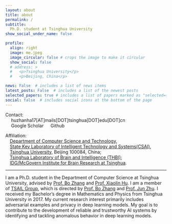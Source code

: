```yaml
---
layout: about
title: about
permalink: /
subtitle: 
  Ph.D. student at Tsinghua University
show_social_under_name: false

profile:
  align: right
  image: me.jpeg
  image_circular: false # crops the image to make it circular
  show_social: false
  # address: >
  #   <p>Tsinghua University</p>
  #   <p>Beijing, China</p>

news: False  # includes a list of news items
latest_posts: False  # includes a list of the newest posts
selected_papers: true # includes a list of papers marked as "selected={true}"
social: false  # includes social icons at the bottom of the page
---
```


Contact:\
&emsp; <a href="mailto:{{ site.email | encode_email }}" title="email"><i class="fas fa-envelope"></i></a> huzhanha17[AT]mails[DOT]tsinghua[DOT]edu[DOT]cn \
&emsp; <a href="https://scholar.google.com/citations?user={{ site.scholar_userid }}" title="Google Scholar"><i class="ai ai-google-scholar"></i></a> Google Scholar 
&emsp; <a href="https://github.com/{{ site.github_username }}" title="GitHub"><i class="fab fa-github"></i></a> Github 

Affiliation:\
&emsp;[Department of Computer Science and Technology](https://www.cs.tsinghua.edu.cn/csen/),\
&emsp;[State Key Laboratory of Intelligent Technology and Systems(CSAI)](http://www.csai.tsinghua.edu.cn/),\
&emsp;[Tsinghua University](https://www.tsinghua.edu.cn/en/), Beijing 100084, China;\
&emsp;[Tsinghua Laboratory of Brain and Intelligence (THBI)](https://brain.tsinghua.edu.cn/);\
&emsp;[IDG/McGovern Institute for Brain Research at Tsinghua](http://mcgovern.life.tsinghua.edu.cn/en).

<hr />

I am a Ph.D. student in the Department of Computer Science at Tsinghua University, advised by [Prof. Bo Zhang](https://www.cs.tsinghua.edu.cn/csen/info/1059/4006.htm) and [Prof. Xiaolin Hu](http://xlhu.cn/). I am a member of [TSAIL Group](https://ml.cs.tsinghua.edu.cn/), which is directed by [Prof. Bo Zhang](https://www.cs.tsinghua.edu.cn/csen/info/1059/4006.htm) and [Prof. Jun Zhu](https://ml.cs.tsinghua.edu.cn/~jun/index.shtml). I received my Bachelor’s degree in Mathematics and Physics from Tsinghua University in 2017. My current research interest primarily includes adversarial examples and privacy in deep learning models. My goal is to contribute to the development of reliable and trustworthy AI systems by identifying and tackling anomalous behavior in deep learning models.


<!-- , including visual classification, visual detection, point-cloud detection, and federated learning models. -->